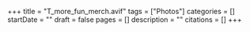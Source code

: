 +++
title = "T_more_fun_merch.avif"
tags = ["Photos"]
categories = []
startDate = ""
draft = false
pages = []
description = ""
citations = []
+++
